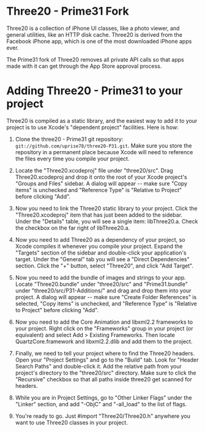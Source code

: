 Three20 - Prime31 Fork
=========

Three20 is a collection of iPhone UI classes, like a photo viewer, and general utilities, like an HTTP disk cache.  Three20 is derived from the Facebook iPhone app, which is one of the most downloaded iPhone apps ever.

The Prime31 fork of Three20 removes all private API calls so that apps made with it can get through the App Store approval process.

Adding Three20 - Prime31 to your project
==============================

Three20 is compiled as a static library, and the easiest way to add it to your project is to use Xcode's "dependent project" facilities.  Here is how:

1. Clone the three20 - Prime31 git repository: `git://github.com/uprise78/three20-P31.git`.  Make sure 
   you store the repository in a permanent place because Xcode will need to reference the files
   every time you compile your project.

2. Locate the "Three20.xcodeproj" file under "three20/src".  Drag Three20.xcodeproj and drop it onto
   the root of your Xcode project's "Groups and Files"  sidebar.  A dialog will appear -- make sure 
   "Copy items" is unchecked and "Reference Type" is "Relative to Project" before clicking "Add".

3. Now you need to link the Three20 static library to your project.  Click the "Three20.xcodeproj" 
   item that has just been added to the sidebar.  Under the "Details" table, you will see a single
   item: libThree20.a.  Check the checkbox on the far right of libThree20.a.

4. Now you need to add Three20 as a dependency of your project, so Xcode compiles it whenever
   you compile your project.  Expand the "Targets" section of the sidebar and double-click your
   application's target.  Under the "General" tab you will see a "Direct Dependencies" section. 
   Click the "+" button, select "Three20", and click "Add Target".

5. Now you need to add the bundle of images and strings to your app.  Locate "Three20.bundle" under
   "three20/src" and "Prime31.bundle" under "three20/src/P31-Additions/" and drag and drop them into your project.  A dialog will appear -- make sure 
   "Create Folder References" is selected,  "Copy items" is unchecked, and "Reference Type" is 
   "Relative to Project" before clicking "Add".

6. Now you need to add the Core Animation and libxml2.2 frameworks to your project.  Right click on the
   "Frameworks" group in your project (or equivalent) and select Add > Existing Frameworks. 
   Then locate QuartzCore.framework and libxml2.2.dlib and add them to the project.

7. Finally, we need to tell your project where to find the Three20 headers.  Open your
   "Project Settings" and go to the "Build" tab. Look for "Header Search Paths" and double-click
   it.  Add the relative path from your project's directory to the "three20/src" directory.
   Make sure to click the "Recursive" checkbox so that all paths inside three20 get scanned for headers.

8. While you are in Project Settings, go to "Other Linker Flags" under the "Linker" section, and
   add "-ObjC" and "-all_load" to the list of flags.

9. You're ready to go.  Just #import "Three20/Three20.h" anywhere you want to use Three20 classes
   in your project.

